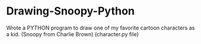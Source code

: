 # Drawing-Snoopy-Python
Wrote a PYTHON program to draw one of my favorite cartoon characters as a kid. (Snoopy from Charlie Brown) (character.py file)
